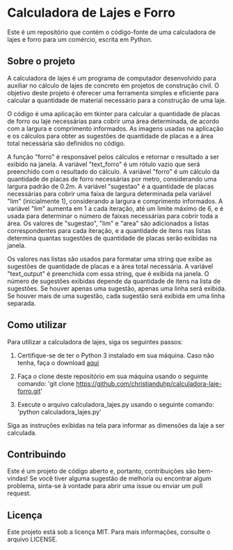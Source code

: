 # Calculadora de Lajes e Forro

Este é um repositório que contém o código-fonte de uma calculadora de lajes e forro para um comércio, escrita em Python.

## Sobre o projeto
A calculadora de lajes é um programa de computador desenvolvido para auxiliar no cálculo de lajes de concreto em projetos de construção civil. O objetivo deste projeto é oferecer uma ferramenta simples e eficiente para calcular a quantidade de material necessário para a construção de uma laje.

O código é uma aplicação em tkinter para calcular a quantidade de placas de forro ou laje necessárias para cobrir uma área determinada, de acordo com a largura e comprimento informados. As imagens usadas na aplicação e os cálculos para obter as sugestões de quantidade de placas e a área total necessária são definidos no código.

A função "forro" é responsável pelos cálculos e retornar o resultado a ser exibido na janela. A variável "text_forro" é um rótulo vazio que será preenchido com o resultado do cálculo. A variável "forro" é um cálculo da quantidade de placas de forro necessárias por metro, considerando uma largura padrão de 0.2m. A variável "sugestao" é a quantidade de placas necessárias para cobrir uma faixa de largura determinada pela variável "lim" (inicialmente 1), considerando a largura e comprimento informados. A variável "lim" aumenta em 1 a cada iteração, até um limite máximo de 6, e é usada para determinar o número de faixas necessárias para cobrir toda a área. Os valores de "sugestao", "lim" e "area" são adicionados a listas correspondentes para cada iteração, e a quantidade de itens nas listas determina quantas sugestões de quantidade de placas serão exibidas na janela.

Os valores nas listas são usados para formatar uma string que exibe as sugestões de quantidade de placas e a área total necessária. A variável "text_output" é preenchida com essa string, que é exibida na janela. O número de sugestões exibidas depende da quantidade de itens na lista de sugestões. Se houver apenas uma sugestão, apenas uma linha será exibida. Se houver mais de uma sugestão, cada sugestão será exibida em uma linha separada.

## Como utilizar
Para utilizar a calculadora de lajes, siga os seguintes passos:

1. Certifique-se de ter o Python 3 instalado em sua máquina. Caso não tenha, faça o download <a href="https://www.python.org/downloads/">aqui</a> 

2. Faça o clone deste repositório em sua máquina usando o seguinte comando: 'git clone https://github.com/christianduhp/calculadora-laje-forro.git'

3. Execute o arquivo calculadora_lajes.py usando o seguinte comando: 'python calculadora_lajes.py'

Siga as instruções exibidas na tela para informar as dimensões da laje a ser calculada.

## Contribuindo
Este é um projeto de código aberto e, portanto, contribuições são bem-vindas! Se você tiver alguma sugestão de melhoria ou encontrar algum problema, sinta-se à vontade para abrir uma issue ou enviar um pull request.

## Licença
Este projeto está sob a licença MIT. Para mais informações, consulte o arquivo LICENSE.

